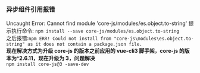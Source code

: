 ### 异步组件引用报错

Uncaught Error: Cannot find module 'core-js/modules/es.object.to-string'
提示执行命令:
`npm install --save core-js/modules/es.object.to-string`  
之后报错:`npm ERR! Could not install from "core-js\modules\es.object.to-string" as it does not contain a package.json file.`  
**现在解决方式为升级 core-js 的版本之前应用的 vue-cli3 脚手架，core-js 的版本为^2.6.11，现在升级为 3，问题解决**  
`npm install core-js@3 -save-dev`

